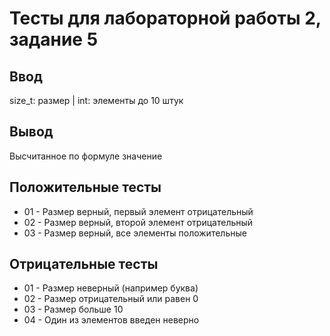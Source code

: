 # Тесты для лабораторной работы 2, задание 5

## Ввод

size_t: размер | int: элементы до 10 штук


## Вывод

Высчитанное по формуле значение

## Положительные тесты
- 01 - Размер верный, первый элемент отрицательный
- 02 - Размер верный, второй элемент отрицательный
- 03 - Размер верный, все элементы положительные

## Отрицательные тесты
- 01 - Размер неверный (например буква)
- 02 - Размер отрицательный или равен 0
- 03 - Размер больше 10
- 04 - Один из элементов введен неверно